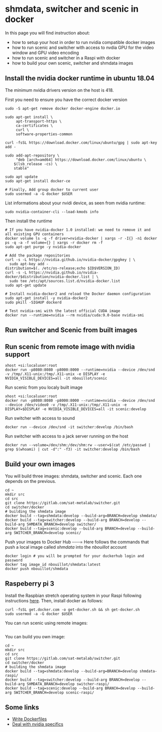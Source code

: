 shmdata, switcher and scenic in docker
============

In this page you will find instruction about:

* how to setup your host in order to run nvidia compatible docker images
* how to run scenic and switcher with access to nvdia GPU for the video window and GPU video encoding
* how to run scenic and switcher in a Raspi with docker
* how to build your own scenic, switcher and shmdata images

Install the nvidia docker runtime in ubuntu 18.04 
-------

The minimum nvidia drivers version on the host is 418.

First you need to ensure you have the correct docker version
```
sudo -S apt-get remove docker docker-engine docker.io

sudo apt-get install \
     apt-transport-https \
     ca-certificates \
     curl \
     software-properties-common

curl -fsSL https://download.docker.com/linux/ubuntu/gpg | sudo apt-key add -

sudo add-apt-repository \
     "deb [arch=amd64] https://download.docker.com/linux/ubuntu \
    $(lsb_release -cs) \
    stable"

sudo apt update
sudo apt-get install docker-ce

# Finally, Add group docker to current user
sudo usermod -a -G docker $USER
```

List informations about your nvidi device, as seen from nvidia runtime:
```
sudo nvidia-container-cli --load-kmods info
```

Then install the runtime
```
# If you have nvidia-docker 1.0 installed: we need to remove it and all existing GPU containers
docker volume ls -q -f driver=nvidia-docker | xargs -r -I{} -n1 docker ps -q -a -f volume={} | xargs -r docker rm -f
sudo apt-get purge -y nvidia-docker

# Add the package repositories
curl -s -L https://nvidia.github.io/nvidia-docker/gpgkey | \
  sudo apt-key add -
distribution=$(. /etc/os-release;echo $ID$VERSION_ID)
curl -s -L https://nvidia.github.io/nvidia-docker/$distribution/nvidia-docker.list | \
  sudo tee /etc/apt/sources.list.d/nvidia-docker.list
sudo apt-get update

# Install nvidia-docker2 and reload the Docker daemon configuration
sudo apt-get install -y nvidia-docker2
sudo pkill -SIGHUP dockerd

# Test nvidia-smi with the latest official CUDA image
docker run --runtime=nvidia --rm nvidia/cuda:9.0-base nvidia-smi
```

Run switcher and Scenic from built images
-------

Run scenic from remote image with nvidia support
-------
```
xhost +si:localuser:root
docker run -p8080:8080 -p8000:8000 --runtime=nvidia --device /dev/snd -v /tmp/.X11-unix:/tmp/.X11-unix -e DISPLAY -e NVIDIA_VISIBLE_DEVICES=all -it nbouillot/scenic
```

Run scenic from you localy built image
```
xhost +si:localuser:root
docker run -p8080:8080 -p8000:8000 --runtime=nvidia --device /dev/snd --device /dev/video0 -v /tmp/.X11-unix:/tmp/.X11-unix -e DISPLAY=$DISPLAY -e NVIDIA_VISIBLE_DEVICES=all -it scenic:develop
```

Run switcher with access to sound
```
docker run --device /dev/snd -it switcher:develop /bin/bash
```

Run switcher with access to a jack server running on the host
```
docker run --volume=/dev/shm:/dev/shm:rw --user=$(cat /etc/passwd | grep $(whoami) | cut -d":" -f3) -it switcher:develop /bin/bash
```

Build your own images
------
You will build three images: shmdata, switcher and scenic. Each one depends on the previous.

```
cd ~
mkdir src
cd src
git clone https://gitlab.com/sat-metalab/switcher.git
cd switcher/docker
# building the shmdata image
docker build --tag=shmdata:develop --build-arg=BRANCH=develop shmdata/
docker build --tag=switcher:develop --build-arg BRANCH=develop --build-arg SHMDATA_BRANCH=develop switcher/
docker build --tag=scenic:develop --build-arg BRANCH=develop --build-arg SWITCHER_BRANCH=develop scenic/
```

Push your images to Docker Hub
----=
Here follows the commands that push a local image called _shmdata_ into the _nbouillot_ account 
```
docker login # you will be prompted for your duckerhub login and password
docker tag image_id nbouillot/shmdata:latest
docker push nbouillot/shmdata
```

Raspeberry pi 3
------
Install the Raspbian stretch operating system in your Raspi following instructions [here](https://www.raspberrypi.org/downloads/raspbian/). Then, install docker as follows:
```
curl -fsSL get.docker.com -o get-docker.sh && sh get-docker.sh
sudo usermod -a -G docker $USER
```

You can run scenic using remote images:
```

```

You can build you own image:
```
cd ~
mkdir src
cd src
git clone https://gitlab.com/sat-metalab/switcher.git
cd switcher/docker
# building the shmdata image
docker build --tag=shmdata:develop --build-arg=BRANCH=develop shmdata-raspi/
docker build --tag=switcher:develop --build-arg BRANCH=develop --build-arg SHMDATA_BRANCH=develop switcher-raspi/
docker build --tag=scenic:develop --build-arg BRANCH=develop --build-arg SWITCHER_BRANCH=develop scenic-raspi/
```

Some links
-------

* [Write Dockerfiles](https://docs.docker.com/develop/develop-images/dockerfile_best-practices)
* [Deal with nvidia specifics](https://devblogs.nvidia.com/gpu-containers-runtime/)
